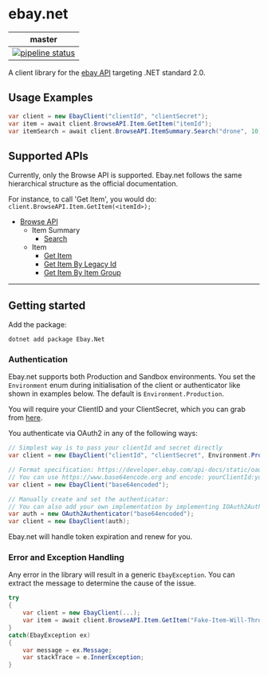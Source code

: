 # ebay.net

| master |
|--------|
| [![pipeline status](https://gitlab.com/benscabbia/ebay.net/badges/master/pipeline.svg)](https://gitlab.com/benscabbia/ebay.net/commits/master) |


A client library for the [ebay API](https://developer.ebay.com/api-docs/) targeting .NET standard 2.0.


## Usage Examples

```csharp
var client = new EbayClient("clientId", "clientSecret");
var item = await client.BrowseAPI.Item.GetItem("itemId");
var itemSearch = await client.BrowseAPI.ItemSummary.Search("drone", 10);
```

## Supported APIs

Currently, only the Browse API is supported. Ebay.net follows the same hierarchical structure as the official documentation. 

For instance, to call 'Get Item', you would do: `client.BrowseAPI.Item.GetItem(<itemId>);`

- [Browse API](https://developer.ebay.com/api-docs/buy/browse/overview.html)
	- Item Summary
		- [Search](https://developer.ebay.com/api-docs/buy/browse/resources/item_summary/methods/search)
	- Item
		- [Get Item](https://developer.ebay.com/api-docs/buy/browse/resources/item/methods/getItem)
		- [Get Item By Legacy Id](https://developer.ebay.com/api-docs/buy/browse/resources/item/methods/getItemByLegacyId)
		- [Get Item By Item Group](https://developer.ebay.com/api-docs/buy/browse/resources/item/methods/getItemByLegacyId)

---

## Getting started

Add the package:
```
dotnet add package Ebay.Net
``` 

### Authentication

Ebay.net supports both Production and Sandbox environments. You set the `Environment` enum during initialisation of the client or authenticator like shown in examples below. The default is `Environment.Production`.

You will require your ClientID and your ClientSecret, which you can grab from [here](https://developer.ebay.com/my/auth/).

You authenticate via OAuth2 in any of the following ways: 

```csharp
// Simplest way is to pass your clientId and secret directly
var client = new EbayClient("clientId", "clientSecret", Environment.Production);

// Format specification: https://developer.ebay.com/api-docs/static/oauth-base64-credentials.html
// You can use https://www.base64encode.org and encode: yourClientId:yourClientSecret
var client = new EbayClient("base64encoded");

// Manually create and set the authenticator:
// You can also add your own implementation by implementing IOAuth2Authenticator
var auth = new OAuth2Authenticator("base64encoded");
var client = new EbayClient(auth);
```

Ebay.net will handle token expiration and renew for you.

### Error and Exception Handling 
Any error in the library will result in a generic `EbayException`. You can extract the message to determine the cause of the issue. 

```csharp
try 
{
    var client = new EbayClient(...);
    var item = await client.BrowseAPI.Item.GetItem("Fake-Item-Will-Throw-Exception");
}
catch(EbayException ex)
{
    var message = ex.Message;
    var stackTrace = e.InnerException;
}
```
